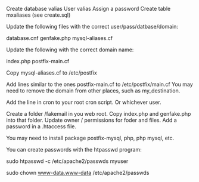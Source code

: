 Create database valias
User valias
Assign a password
Create table mxaliases (see create.sql)

Update the following files with the correct user/pass/datbase/domain:

database.cnf
genfake.php
mysql-aliases.cf

Update the following with the correct domain name:

index.php
postfix-main.cf

Copy mysql-aliases.cf to /etc/postfix

Add lines similar to the ones postfix-main.cf to /etc/postfix/main.cf
You may need to remove the domain from other places, such as my_destination.

Add the line in cron to your root cron script. Or whichever user.

Create a folder /fakemail in you web root. Copy index.php and genfake.php into that folder.
Update owner / permissions for foder and files. Add a password in a .htaccess file.

You may need to install package postfix-mysql, php, php mysql, etc.

You can create passwords with the htpasswd program:

sudo htpasswd -c /etc/apache2/passwds myuser

sudo chown www-data.www-data /etc/apache2/passwds

